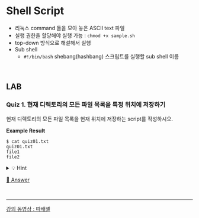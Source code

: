 # Shell Script

- 리눅스 command 들을 모아 놓은 ASCII text 파일
- 실행 권한을 할당해야 실행 가능 : `chmod +x sample.sh`
- top-down 방식으로 해설해서 실행
- Sub shell
  - `#!/bin/bash` shebang(hashbang) 스크립트를 실행할 sub shell 이름

<br>

## LAB

### Quiz 1. 현재 디렉토리의 모든 파일 목록을 특정 위치에 저장하기

현재 디렉토리의 모든 파일 목록을 현재 위치에 저장하는 script를 작성하시오.

**Example Result**

```shell
$ cat quiz01.txt
quiz01.txt
file1
file2
```

<details>
  <summary>💡 Hint</summary>

```shell
ls > $(pwd)/quiz01.txt
```

</details>

[💯 Answer](./LAB/quiz01.sh)

<br>

---

[강의 동영상 : 따배셸](https://youtube.com/playlist?list=PLApuRlvrZKog2XlvGJQh9KY8ePCvUG7Je)
